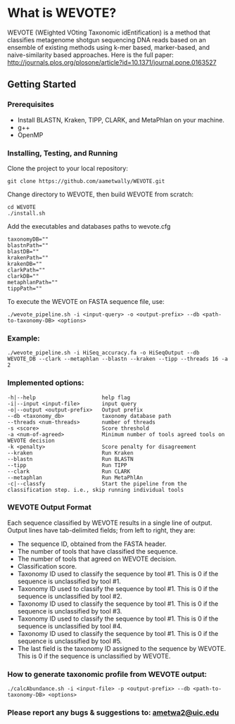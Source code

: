 # What is WEVOTE?
WEVOTE (WEighted VOting Taxonomic idEntification) is a method that classifies metagenome shotgun sequencing DNA reads based on an ensemble of existing methods using k-mer based, marker-based, and naive-similarity based approaches. Here is the full paper: http://journals.plos.org/plosone/article?id=10.1371/journal.pone.0163527



## Getting Started

### Prerequisites
* Install BLASTN, Kraken, TIPP, CLARK, and MetaPhlan on your machine.
* g++
* OpenMP



### Installing, Testing, and Running

Clone the project to your local repository:
```
git clone https://github.com/aametwally/WEVOTE.git
```


Change directory to WEVOTE, then build WEVOTE from scratch:
```
cd WEVOTE
./install.sh
```


Add the executables and databases paths to wevote.cfg
```
taxonomyDB=""
blastnPath=""
blastDB=""
krakenPath=""
krakenDB=""
clarkPath=""
clarkDB=""
metaphlanPath=""
tippPath=""
```

To execute the WEVOTE on FASTA sequence file, use:
```
./wevote_pipeline.sh -i <input-query> -o <output-prefix> --db <path-to-taxonomy-DB> <options> 
```


### Example:
```
./wevote_pipeline.sh -i HiSeq_accuracy.fa -o HiSeqOutput --db WEVOTE_DB --clark --metaphlan --blastn --kraken --tipp --threads 16 -a 2
```


### Implemented options:
```
-h|--help                     help flag
-i|--input <input-file>       input query
-o|--output <output-prefix>   Output prefix
--db <taxonomy_db>            taxonomy database path
--threads <num-threads>       number of threads 
-s <score>                    Score threshold
-a <num-of-agreed>            Minimum number of tools agreed tools on WEVOTE decision	
-k <penalty>                  Score penalty for disagreement
--kraken                      Run Kraken
--blastn                      Run BLASTN
--tipp                        Run TIPP
--clark                       Run CLARK
--metaphlan                   Run MetaPhlAn
-c|--classfy                  Start the pipeline from the classification step. i.e., skip running individual tools
```


### WEVOTE Output Format
Each sequence classified by WEVOTE results in a single line of output. Output lines have tab-delimited fields; from left to right, they are:
* The sequence ID, obtained from the FASTA header.
* The number of tools that have classified the sequence.
* The number of tools that agreed on WEVOTE decision.
* Classification score.
* Taxonomy ID used to classify the sequence by tool #1. This is 0 if the sequence is unclassified by tool #1.
* Taxonomy ID used to classify the sequence by tool #1. This is 0 if the sequence is unclassified by tool #2.
* Taxonomy ID used to classify the sequence by tool #1. This is 0 if the sequence is unclassified by tool #3.
* Taxonomy ID used to classify the sequence by tool #1. This is 0 if the sequence is unclassified by tool #4.
* Taxonomy ID used to classify the sequence by tool #1. This is 0 if the sequence is unclassified by tool #5.
* The last field is the taxonomy ID assigned to the sequence by WEVOTE. This is 0 if the sequence is unclassified by WEVOTE.


### How to generate taxonomic profile from WEVOTE output:

```
./calcAbundance.sh -i <input-file> -p <output-prefix> --db <path-to-taxonomy-DB> <options>
```



### Please report any bugs & suggestions to: ametwa2@uic.edu
